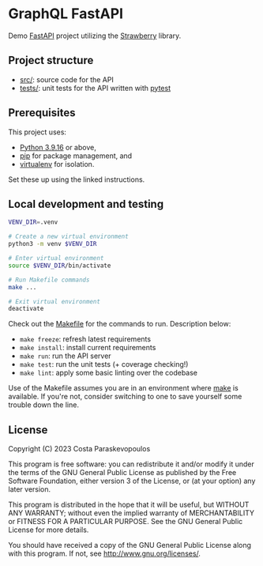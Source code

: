 # GraphQL FastAPI

Demo [FastAPI](https://fastapi.tiangolo.com/) project utilizing
the [Strawberry](https://strawberry.rocks/) library.

## Project structure

- [src/](src/): source code for the API
- [tests/](tests/): unit tests for the API written with [pytest](https://docs.pytest.org)

## Prerequisites

This project uses:

- [Python 3.9.16](https://www.python.org/downloads/release/python-3100/) or above,
- [pip](https://packaging.python.org/en/latest/tutorials/installing-packages/#ensure-you-can-run-pip-from-the-command-line)
  for package management, and
- [virtualenv](https://packaging.python.org/en/latest/tutorials/installing-packages/#creating-virtual-environments)
  for isolation.

Set these up using the linked instructions.

## Local development and testing

```sh
VENV_DIR=.venv

# Create a new virtual environment
python3 -m venv $VENV_DIR

# Enter virtual environment
source $VENV_DIR/bin/activate

# Run Makefile commands
make ...

# Exit virtual environment
deactivate
```

Check out the [Makefile](Makefile) for the commands to run. Description below:

- `make freeze`: refresh latest requirements
- `make install`: install current requirements
- `make run`: run the API server
- `make test`: run the unit tests (+ coverage checking!)
- `make lint`: apply some basic linting over the codebase

Use of the Makefile assumes you are in an environment where
[make](https://www.gnu.org/software/make/manual/make.html) is available. If
you're not, consider switching to one to save yourself some trouble down the
line.

## License

Copyright (C) 2023 Costa Paraskevopoulos

This program is free software: you can redistribute it and/or modify it under
the terms of the GNU General Public License as published by the Free Software
Foundation, either version 3 of the License, or (at your option) any later
version.

This program is distributed in the hope that it will be useful, but WITHOUT
ANY WARRANTY; without even the implied warranty of MERCHANTABILITY or FITNESS
FOR A PARTICULAR PURPOSE. See the GNU General Public License for more details.

You should have received a copy of the GNU General Public License along with
this program. If not, see http://www.gnu.org/licenses/.
